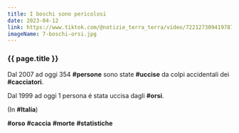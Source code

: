 ```yaml
---
title: I boschi sono pericolosi
date: 2023-04-12
link: https://www.tiktok.com/@notizie_terra_terra/video/7221273094197873925
imageName: 7-boschi-orsi.jpg
---
```


### {{ page.title }}

Dal 2007 ad oggi 354 **#persone** sono state **#uccise** da colpi accidentali dei **#cacciatori**.

Dal 1999 ad oggi 1 persona é stata uccisa dagli **#orsi**.

(In **#Italia**)

**#orso** **#caccia** **#morte** **#statistiche**